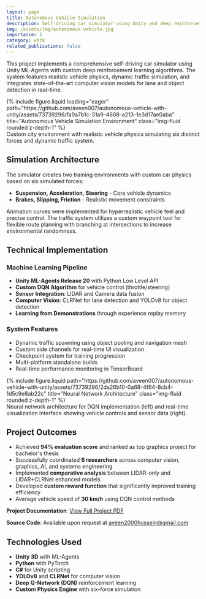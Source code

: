 ```yaml
---
layout: page
title: Autonomous Vehicle Simulation
description: Self-driving car simulator using Unity and deep reinforcement learning with custom physics, traffic systems, and real-time computer vision integration.
img: /assets/img/autonomous-vehicle.jpg
importance: 1
category: work
related_publications: false
---
```


This project implements a comprehensive self-driving car simulator using Unity ML-Agents with custom deep reinforcement learning algorithms. The system features realistic vehicle physics, dynamic traffic simulation, and integrates state-of-the-art computer vision models for lane and object detection in real-time.

<div class="row">
    <div class="col-sm mt-3 mt-md-0">
        {% include figure.liquid loading="eager" path="https://github.com/aveen007/autonomous-vehicle-with-unity/assets/73739296/fa9a7b1c-31a9-4608-a213-1e3d17ae0aba" title="Autonomous Vehicle Simulation Environment" class="img-fluid rounded z-depth-1" %}
    </div>
</div>
<div class="caption">
    Custom city environment with realistic vehicle physics simulating six distinct forces and dynamic traffic system.
</div>

## Simulation Architecture

The simulator creates two training environments with custom car physics based on six simulated forces:
- **Suspension, Acceleration, Steering** - Core vehicle dynamics
- **Brakes, Slipping, Friction** - Realistic movement constraints

Animation curves were implemented for hyperrealistic vehicle feel and precise control. The traffic system utilizes a custom waypoint tool for flexible route planning with branching at intersections to increase environmental randomness.

## Technical Implementation

### Machine Learning Pipeline
- **Unity ML-Agents Release 20** with Python Low Level API
- **Custom DQN Algorithm** for vehicle control (throttle/steering)
- **Sensor Integration**: LIDAR and Camera data fusion
- **Computer Vision**: CLRNet for lane detection and YOLOv8 for object detection
- **Learning from Demonstrations** through experience replay memory

### System Features
- Dynamic traffic spawning using object pooling and navigation mesh
- Custom side channels for real-time UI visualization
- Checkpoint system for training progression
- Multi-platform standalone builds
- Real-time performance monitoring in TensorBoard

<div class="row justify-content-sm-center">
    <div class="col-sm-8 mt-3 mt-md-0">
        {% include figure.liquid path="https://github.com/aveen007/autonomous-vehicle-with-unity/assets/73739296/2da26b10-0a68-4f64-8cb4-1d5c9e8ab22c" title="Neural Network Architecture" class="img-fluid rounded z-depth-1" %}
    </div>
   
</div>
<div class="caption">
    Neural network architecture for DQN implementation (left) and real-time visualization interface showing vehicle controls and sensor data (right).
</div>

## Project Outcomes

- Achieved **94% evaluation score** and ranked as top graphics project for bachelor's thesis
- Successfully coordinated **6 researchers** across computer vision, graphics, AI, and systems engineering
- Implemented **comparative analysis** between LIDAR-only and LIDAR+CLRNet enhanced models
- Developed **custom reward function** that significantly improved training efficiency
- Average vehicle speed of **30 km/h** using DQN control methods

**Project Documentation**: [View Full Project PDF](https://github.com/aveen007/autonomous-vehicle-with-unity/blob/main/Aveen%20Hussein2.pdf)

**Source Code**: Available upon request at [aveen2000hussein@gmail.com](mailto:aveen2000hussein@gmail.com)

## Technologies Used

- **Unity 3D** with ML-Agents
- **Python** with PyTorch
- **C#** for Unity scripting
- **YOLOv8** and **CLRNet** for computer vision
- **Deep Q-Network (DQN)** reinforcement learning
- **Custom Physics Engine** with six-force simulation